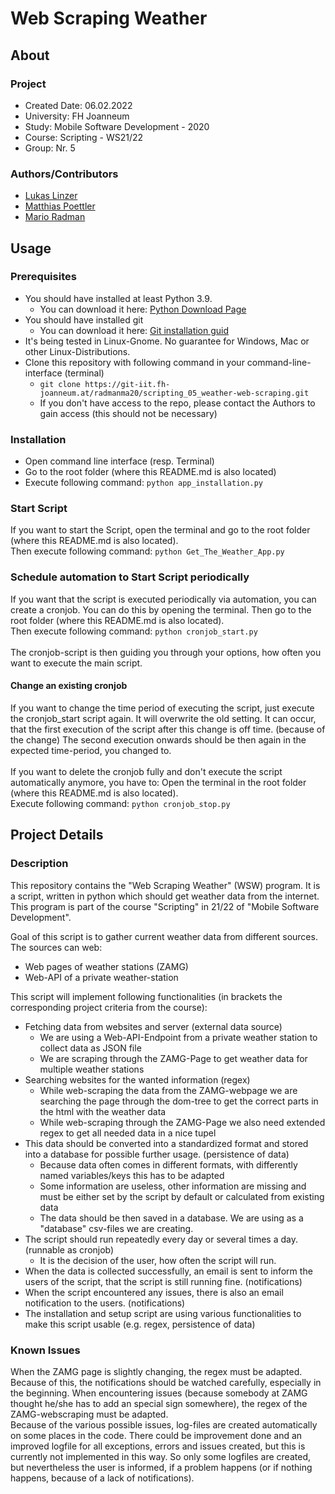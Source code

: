 # Web Scraping Weather
## About
### Project
* Created Date: 06.02.2022
* University:   FH Joanneum
* Study:        Mobile Software Development - 2020
* Course:       Scripting - WS21/22
* Group:        Nr. 5

### Authors/Contributors
* [Lukas Linzer](mailto:lukas.linzer@edu.fh-joanneum.at)
* [Matthias Poettler](mailto:matthias.poettler@edu.fh-joanneum.at)
* [Mario Radman](mailto:mario.radman@edu.fh-joanneum.at)

## Usage
### Prerequisites
- You should have installed at least Python 3.9.
  - You can download it here: [Python Download Page](https://www.python.org/downloads/)
- You should have installed git
  - You can download it here: [Git installation guid](https://git-scm.com/book/en/v2/Getting-Started-Installing-Git)
- It's being tested in Linux-Gnome. No guarantee for Windows, Mac or other Linux-Distributions.
- Clone this repository with following command in your command-line-interface (terminal)
  - `git clone https://git-iit.fh-joanneum.at/radmanma20/scripting_05_weather-web-scraping.git`
  - If you don't have access to the repo, please contact the Authors to gain access (this should not be necessary)

### Installation
- Open command line interface (resp. Terminal)
- Go to the root folder (where this README.md is also located)
- Execute following command: `python app_installation.py`

### Start Script
If you want to start the Script, open the terminal and go to the root folder (where this README.md is also located). <br />
Then execute following command: `python Get_The_Weather_App.py`

### Schedule automation to Start Script periodically
If you want that the script is executed periodically via automation, you can create a cronjob. 
You can do this by opening the terminal. 
Then go to the root folder (where this README.md is also located). <br />
Then execute following command: `python cronjob_start.py`
<br /> <br />
The cronjob-script is then guiding you through your options, how often you want to execute the main script.

#### Change an existing cronjob
If you want to change the time period of executing the script, just execute the cronjob_start script again.
It will overwrite the old setting. It can occur, that the first execution of the script after this change is off time.
(because of the change) The second execution onwards should be then again in the expected time-period, you changed to.
<br /><br />
If you want to delete the cronjob fully and don't execute the script automatically anymore, you have to:
Open the terminal in the root folder (where this README.md is also located).<br />
Execute following command: `python cronjob_stop.py`

## Project Details
### Description
This repository contains the "Web Scraping Weather" (WSW) program. 
It is a script, written in python which should get weather data from the internet.
This program is part of the course "Scripting" in 21/22 of "Mobile Software Development".

Goal of this script is to gather current weather data from different sources. The sources can web:
- Web pages of weather stations (ZAMG)
- Web-API of a private weather-station

This script will implement following functionalities (in brackets the corresponding project criteria from the course):
- Fetching data from websites and server (external data source)
  - We are using a Web-API-Endpoint from a private weather station to collect data as JSON file
  - We are scraping through the ZAMG-Page to get weather data for multiple weather stations
- Searching websites for the wanted information (regex)
  - While web-scraping the data from the ZAMG-webpage we are searching the page through the dom-tree to get the correct parts in the html with the weather data
  - While web-scraping through the ZAMG-Page we also need extended regex to get all needed data in a nice tupel
- This data should be converted into a standardized format and stored into a database for possible further usage. (persistence of data)
  - Because data often comes in different formats, with differently named variables/keys this has to be adapted
  - Some information are useless, other information are missing and must be either set by the script by default or calculated from existing data
  - The data should be then saved in a database. We are using as a "database" csv-files we are creating.
- The script should run repeatedly every day or several times a day. (runnable as cronjob)
  - It is the decision of the user, how often the script will run.
- When the data is collected successfully, an email is sent to inform the users of the script, that the script is still running fine. (notifications)
- When the script encountered any issues, there is also an email notification to the users. (notifications)
- The installation and setup script are using various functionalities to make this script usable (e.g. regex, persistence of data)

### Known Issues
When the ZAMG page is slightly changing, the regex must be adapted. Because of this, the notifications should be watched carefully, 
especially in the beginning. When encountering issues (because somebody at ZAMG thought he/she has to add an special sign somewhere), 
the regex of the ZAMG-webscraping must be adapted. <br />
Because of the various possible issues, log-files are created automatically on some places in the code. 
There could be improvement done and an improved logfile for all exceptions, errors and issues created, but this is currently not implemented in this way.
So only some logfiles are created, but nevertheless the user is informed, if a problem happens (or if nothing happens, because of a lack of notifications).